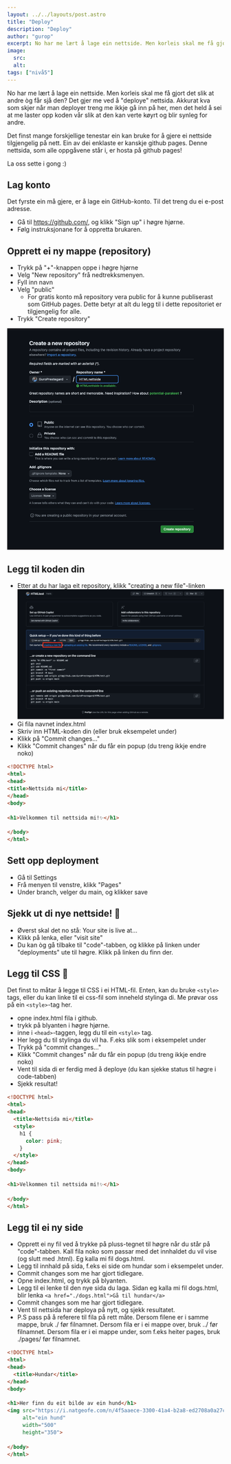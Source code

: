 ```yaml
---
layout: ../../layouts/post.astro
title: "Deploy"
description: "Deploy"
author: "gurop"
excerpt: No har me lært å lage ein nettside. Men korleis skal me få gjort det slik at andre òg får sjå den? Det gjer me ved å “deploye” nettsida. 
image:
  src:
  alt:
tags: ["nivå5"]
---
```


No har me lært å lage ein nettside. Men korleis skal me få gjort det slik at andre òg får sjå den? Det gjer me ved å 
"deploye" nettsida. Akkurat kva som skjer når man deployer treng me ikkje gå inn på her, men det held å sei at me laster
opp koden vår slik at den kan verte køyrt og blir synleg for andre.

Det finst mange forskjellige tenestar ein kan bruke for å gjere ei nettside tilgjengelig på nett. Ein av dei enklaste er
kanskje github pages. Denne nettsida, som alle oppgåvene står i, er hosta på github pages! 

La oss sette i gong :)

## Lag konto
Det fyrste ein må gjere, er å lage ein GitHub-konto. Til det treng du ei e-post adresse. 

- Gå til https://github.com/, og klikk "Sign up" i høgre hjørne.
- Følg instruksjonane for å oppretta brukaren. 

## Opprett ei ny mappe (repository)
- Trykk på "+"-knappen oppe i høgre hjørne
- Velg "New repository" frå nedtrekksmenyen.
- Fyll inn navn
- Velg "public" 
  - For gratis konto må repository vera public for å kunne publiserast som GitHub pages. Dette betyr at alt du legg til i dette repositoriet er tilgjengelig for alle. 
- Trykk "Create repository"

![alt text](/src/assets/images/createrepo.png "Create repos")

## Legg til koden din 
- Etter at du har laga eit repository, klikk "creating a new file"-linken
![alt text](/src/assets/images/createFile.png "Create file")
- Gi fila navnet index.html
- Skriv inn HTML-koden din (eller bruk eksempelet under)
- Klikk på "Commit changes..."
- Klikk "Commit changes" når du får ein popup (du treng ikkje endre noko)
```html
<!DOCTYPE html>
<html>
<head>
<title>Nettsida mi</title>
</head>
<body>

<h1>Velkommen til nettsida mi!✨</h1>

</body>
</html>
```

## Sett opp deployment
- Gå til Settings
- Frå menyen til venstre, klikk "Pages"
- Under branch, velger du main, og klikker save

## Sjekk ut di nye nettside! 🚀
- Øverst skal det no stå: Your site is live at...
- Klikk på lenka, eller "visit site"
- Du kan òg gå tilbake til "code"-tabben, og klikke på linken under "deployments" ute til høgre. Klikk på linken du finn der. 

## Legg til CSS 💅
Det finst to måtar å legge til CSS i ei HTML-fil. Enten, kan du bruke <code class="language-plaintext highlighter-rouge">&lt;style&gt;</code> tags, eller du kan linke til ei
css-fil som inneheld stylinga di. Me prøvar oss på ein <code class="language-plaintext highlighter-rouge">&lt;style&gt;</code>-tag her. 

- opne index.html fila i github. 
- trykk på blyanten i høgre hjørne. 
- inne i  <code class="language-plaintext highlighter-rouge">&lt;head&gt;</code>-taggen, legg du til ein <code class="language-plaintext highlighter-rouge">&lt;style&gt;</code> tag. 
- Her legg du til stylinga du vil ha. F.eks slik som i eksempelet under
- Trykk på "commit changes..."
- Klikk "Commit changes" når du får ein popup (du treng ikkje endre noko)
- Vent til sida di er ferdig med å deploye (du kan sjekke status til høgre i code-tabben)
- Sjekk resultat!

```html
<!DOCTYPE html>
<html>
<head>
  <title>Nettsida mi</title>
  <style>
    h1 {
      color: pink;
    }
  </style>
</head>
<body>

<h1>Velkommen til nettsida mi!✨</h1>

</body>
</html>
```

## Legg til ei ny side
- Opprett ei ny fil ved å trykke på pluss-tegnet til høgre når du står på "code"-tabben. Kall fila noko som passar med det innhaldet du vil vise (og slutt med .html). Eg kalla mi fil dogs.html.
- Legg til innhald på sida, f.eks ei side om hundar som i eksempelet under.
- Commit changes som me har gjort tidlegare. 
- Opne index.html, og trykk på blyanten. 
- Legg til ei lenke til den nye sida du laga. Sidan eg kalla mi fil dogs.html, blir lenka ```<a href="./dogs.html">Gå til hundar</a>```
- Commit changes som me har gjort tidlegare. 
- Vent til nettsida har deploya på nytt, og sjekk resultatet. 
- P.S pass på å referere til fila på rett måte. Dersom filene er i samme mappe, bruk ./ før filnamnet. Dersom fila er i ei mappe over, bruk ../ før filnamnet. Dersom fila er i ei mappe under, som f.eks heiter pages, bruk ./pages/ før filnamnet. 


```html title="dogs.html"
<!DOCTYPE html>
<html>
<head>
  <title>Hundar</title>
</head>
<body>

<h1>Her finn du eit bilde av ein hund</h1>
<img src="https://i.natgeofe.com/n/4f5aaece-3300-41a4-b2a8-ed2708a0a27c/domestic-dog_thumb_3x2.jpg" 
     alt="ein hund" 
     width="500" 
     height="350">

</body>
</html>
```